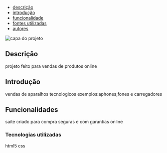 * [descrição](#descri%C3%A7%C3%A3o)
* [introdução](#introdu%C3%A7%C3%A3o)
* [funcionalidade](#funcionalidade)
* [fontes utilizadas](#fontes-utilizadas)
* [autores ](#autores)

![capa do projeto ](img/gif.produto)

## Descrição
projeto feito para vendas de produtos online 
## Introdução
vendas de aparalhos tecnologicos 
exemplos:aphones,fones e carregadores
## Funcionalidades
saite criado para compra seguras e com garantias online
### Tecnologias utilizadas
html5 
css
